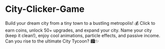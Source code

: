 # City-Clicker-Game
Build your dream city from a tiny town to a bustling metropolis! 💰 Click to earn coins, unlock 50+ upgrades, and expand your city. Name your city (keep it clean!), enjoy cool animations, particle effects, and passive income. Can you rise to the ultimate City Tycoon? 🏙️✨
